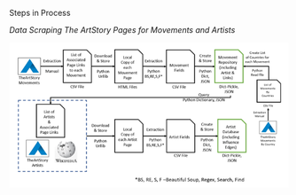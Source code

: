 Steps in Process

*Data Scraping The ArtStory Pages for Movements and Artists*

![alt text](artstory-data-scraping-resized.png "Data Scraping Process")
